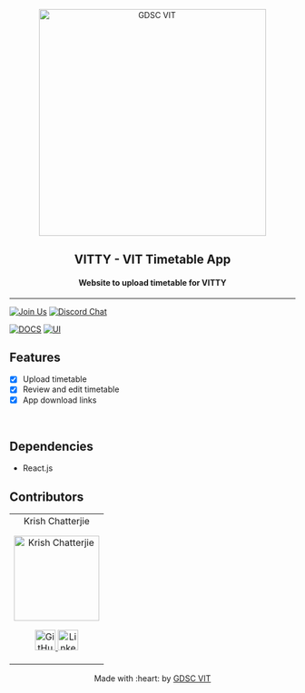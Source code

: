 <p align="center">
<a href="https://dscvit.com">
	<img width="400" src="https://user-images.githubusercontent.com/56252312/159312411-58410727-3933-4224-b43e-4e9b627838a3.png#gh-light-mode-only" alt="GDSC VIT"/>
</a>
	<h2 align="center">VITTY - VIT Timetable App</h2>
	<h4 align="center">Website to upload timetable for VITTY</h4>
</p>

---
[![Join Us](https://img.shields.io/badge/Join%20Us-Google%20Developer%20Student%20Clubs-red)](https://dsc.community.dev/vellore-institute-of-technology/)
[![Discord Chat](https://img.shields.io/discord/760928671698649098.svg)](https://discord.gg/498KVdSKWR)

[![DOCS](https://img.shields.io/badge/Documentation-see%20docs-green?style=flat-square&logo=appveyor)](https://github.com/GDGVIT/vitty/blob/master/README.md) 
  [![UI ](https://img.shields.io/badge/User%20Interface-Link%20to%20UI-orange?style=flat-square&logo=appveyor)](https://www.figma.com/file/3ILW1qy1qIjiJ5S78zyIqh/VITTY?node-id=1%3A4)


## Features
- [x]  Upload timetable
- [x]  Review and edit timetable
- [x]  App download links

<br>

## Dependencies
 - React.js

## Contributors

<table>
	<tr align="center">
		<td>
		Krish Chatterjie
		<p align="center">
			<img src = "https://avatars.githubusercontent.com/u/71811415?v=4" width="150" height="150" alt="Krish Chatterjie">
		</p>
			<p align="center">
				<a href = "https://github.com/KrishChatterjie">
					<img src = "http://www.iconninja.com/files/241/825/211/round-collaboration-social-github-code-circle-network-icon.svg" width="36" height = "36" alt="GitHub"/>
				</a>
				<a href = "https://www.linkedin.com/in/krish-chatterjie-3119661b6/">
					<img src = "http://www.iconninja.com/files/863/607/751/network-linkedin-social-connection-circular-circle-media-icon.svg" width="36" height="36" alt="LinkedIn"/>
				</a>
			</p>
		</td>
	</tr>
</table>

<p align="center">
	Made with :heart: by <a href="https://dscvit.com">GDSC VIT</a>
</p>
